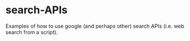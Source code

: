 # search-APIs
Examples of how to use google (and perhaps other) search APIs (i.e. web search from a script).
